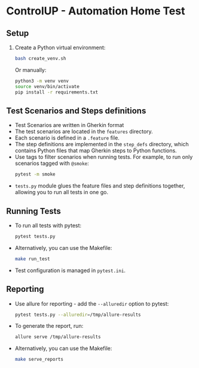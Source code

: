 # ControlUP - Automation Home Test

## Setup

1. Create a Python virtual environment:
   ```sh
   bash create_venv.sh
   ```
   Or manually:
   ```sh
   python3 -m venv venv
   source venv/bin/activate
   pip install -r requirements.txt
   ```

## Test Scenarios and Steps definitions

- Test Scenarios are written in Gherkin format
- The test scenarios are located in the `features` directory.
- Each scenario is defined in a `.feature` file.
- The step definitions are implemented in the `step_defs` directory, which contains Python files that map Gherkin steps
  to Python functions.
- Use tags to filter scenarios when running tests. For example, to run only scenarios tagged with `@smoke`:
  ```sh
  pytest -m smoke
  ```
- `tests.py` module glues the feature files and step definitions together, allowing you to run all tests in one go.

## Running Tests

- To run all tests with pytest:
  ```sh
  pytest tests.py
  ```

- Alternatively, you can use the Makefile:
  ```sh
  make run_test
  ```

- Test configuration is managed in `pytest.ini`.

## Reporting

- Use allure for reporting - add the `--alluredir` option to pytest:
  ```sh
  pytest tests.py --alluredir=/tmp/allure-results
  ```
- To generate the report, run:
  ```sh
  allure serve /tmp/allure-results
  ```
- Alternatively, you can use the Makefile:
  ```sh
  make serve_reports
  ```
